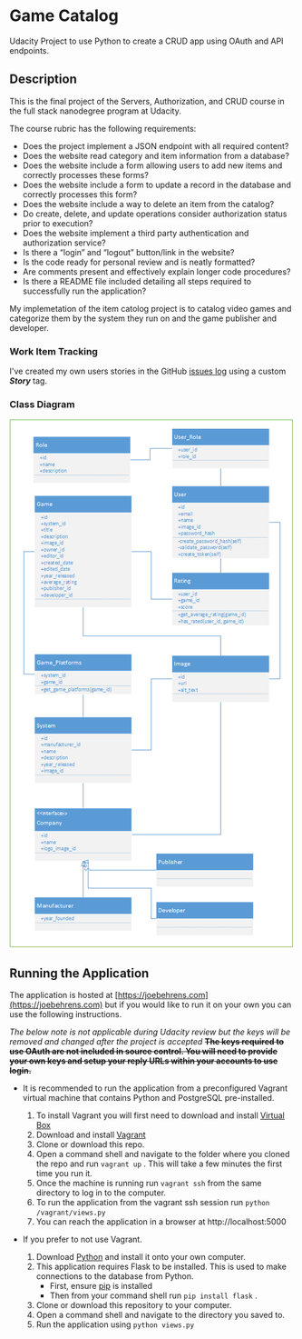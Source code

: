 # Game Catalog
Udacity Project to use Python to create a CRUD app using OAuth and API endpoints.

## Description
This is the final project of the Servers, Authorization, and CRUD course in the full stack nanodegree program at Udacity.

The course rubric has the following requirements:
- Does the project implement a JSON endpoint with all required content?
- Does the website read category and item information from a database?
- Does the website include a form allowing users to add new items and correctly processes these forms?
- Does the website include a form to update a record in the database and correctly processes this form?
- Does the website include a way to delete an item from the catalog?
- Do create, delete, and update operations consider authorization status prior to execution?
- Does the website implement a third party authentication and authorization service?
- Is there a “login” and “logout” button/link in the website?
- Is the code ready for personal review and is neatly formatted?
- Are comments present and effectively explain longer code procedures?
- Is there a README file included detailing all steps required to successfully run the application?

My implemetation of the item catolog project is to catalog video games and categorize them by the system they run on and the game publisher and developer.

### Work Item Tracking

I've created my own users stories in the GitHub [issues log](https://github.com/joseph-behrens/game-catalog/issues) using a custom _**Story**_ tag.

### Class Diagram

![Class Diagram Image](readme-content/udacity-game-classes.png)


## Running the Application

The application is hosted at [https://joebehrens.com](https://joebehrens.com) but if you would like to run it on your own you can use the following instructions.

_The below note is not applicable during Udacity review but the keys will be removed and changed after the project is accepted_
~~**The keys required to use OAuth are not included in source control. You will need to provide your own keys and setup your reply URLs within your accounts to use login.**~~

- It is recommended to run the application from a preconfigured Vagrant virtual machine that contains Python and PostgreSQL pre-installed.
    1. To install Vagrant you will first need to download and install [Virtual Box](https://www.virtualbox.org/wiki/Downloads)
    2. Download and install [Vagrant](https://www.vagrantup.com/downloads.html)
    3. Clone or download this repo.
    4. Open a command shell and navigate to the folder where you cloned the repo and run `vagrant up` . This will take a few minutes the first time you run it.
    5. Once the machine is running run `vagrant ssh` from the same directory to log in to the computer.
    6. To run the application from the vagrant ssh session run `python /vagrant/views.py`
    7. You can reach the application in a browser at http://localhost:5000

- If you prefer to not use Vagrant.
    1. Download [Python](https://www.python.org/downloads/) and install it onto your own computer.
    2. This application requires Flask to be installed. This is used to make connections to the database from Python.
        - First, ensure [pip](https://pip.pypa.io/en/stable/installing/) is installed
        - Then from your command shell run `pip install flask` .
    3. Clone or download this repository to your computer.
    4. Open a command shell and navigate to the directory you saved to.
    5. Run the application using `python views.py`
